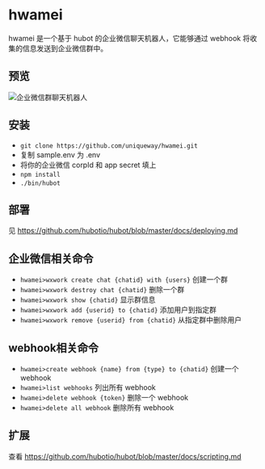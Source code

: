 # hwamei

hwamei 是一个基于 hubot 的企业微信聊天机器人，它能够通过 webhook 将收集的信息发送到企业微信群中。

## 预览

![企业微信群聊天机器人](http://p.qpic.cn/pic_wework/439528718/dadcc3d69e2a69710cbb7ce270aab93f77fa86e5d64bf11c/0)

## 安装

- `git clone https://github.com/uniqueway/hwamei.git`
- 复制 sample.env 为 .env
- 将你的企业微信 corpId 和 app secret 填上
- `npm install`
- `./bin/hubot`

## 部署

见 https://github.com/hubotio/hubot/blob/master/docs/deploying.md

## 企业微信相关命令

- `hwamei>wxwork create chat {chatid} with {users}` 创建一个群
- `hwamei>wxwork destroy chat {chatid}` 删除一个群
- `hwamei>wxwork show {chatid}` 显示群信息
- `hwamei>wxwork add {userid} to {chatid}` 添加用户到指定群
- `hwamei>wxwork remove {userid} from {chatid}` 从指定群中删除用户

## webhook相关命令
- `hwamei>create webhook {name} from {type} to {chatid}` 创建一个 webhook
- `hwamei>list webhooks` 列出所有 webhook
- `hwamei>delete webhook {token}` 删除一个 webhook
- `hwamei>delete all webhook` 删除所有 webhook

## 扩展

查看 https://github.com/hubotio/hubot/blob/master/docs/scripting.md

